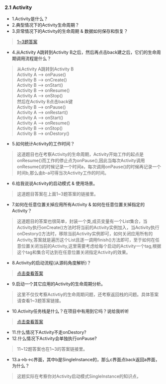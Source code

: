 ### 2.1 Activity

- 1.Activity是什么？
- 2.典型情况下的Activity生命周期？
- 3.异常情况下的Activity的生命周期 & 数据如何保存和恢复？ 

> [1~3题答案](https://blog.csdn.net/clandellen/article/details/79257489)

- 4.从Activity A跳转到Activity B之后，然后再点击back建之后，它们的生命周期调用流程是什么？

> 从Activity A跳转到Activity B  
> Activity A --> onPause()  
> Activity B --> onCreate()  
> Activity B --> onStart()  
> Activity B --> onResume()  
> Activity A --> onStop()    
> 然后在Activity B点击back键  
> Activity B --> onPause()  
> Activity A --> onRestart()  
> Activity A --> onStart()  
> Activity A --> onResume()  
> Activity B --> onStop()  
> Activity B --> onDestory()  

- 5.如何统计Activity的工作时间？

> 这道题目也在考察Activity的生命周期，Activity开始工作的起点是onResume()而工作的停止点为onPause(),因此当每次Activity调用onResume()的时候记录一个时间a，每次调用onPause()的时候再记录一个时间b,那么由b-a可得当次Activity工作的时间。

- 6.给我说说Activity的启动模式 & 使用场景。

> 这道题目答案在上面1~3题答案的链接里。

- 7.如何在任意位置关掉应用所有Activity & 如何在任意位置关掉指定的Activity？

> 这道题目的答案也很简单，封装一个类,成员变量有一个List<Activity>集合，当Activity执行onCreate()方法时将当前的Activity实例加入，当Activity执行onDestory()方法时，移除当前Activity实例即可，如何关闭应用所有的Activity,答案就是遍历这个List<Activity>且逐一调用finish()方法即可，至于如何在任意位置关闭当前的Activity,这里需要考虑给每个启动的Activity一个tag,根据这个tag和集合可达到在任意位置关闭指定Activity的效果。

- 8.Activity的启动流程(从源码角度解析)？

> [点击查看答案](https://www.cnblogs.com/kross/p/4025075.html)

- 9.启动一个其它应用的Activity的生命周期分析。

> 这里不仅仅考察Activtiy的生命周期问题，还考察返回栈的问题。具体答案请查看1~3题答案链接。

- 10.Activity任务栈是什么？在项目中有用到它吗？说给我听听

> [点击查看答案](https://www.cnblogs.com/z964166725/p/8729208.html)

- 11.什么情况下Activity不走onDestory?
- 12.什么情况下Activity会单独执行onPause?

> 11~12题答案也在1~3的答案链接里。

- 13.a->b->c界面，其中b是SingleInstance的，那么c界面点back返回a界面，为什么？

> 这题实际在考察你对Activity启动模式SingleInstance的知识点，
